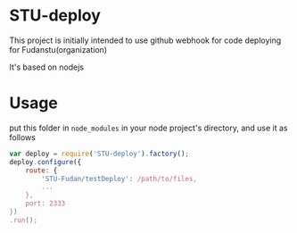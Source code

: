 STU-deploy
==========
This project is initially intended to use github webhook for code deploying for Fudanstu(organization)

It's based on nodejs

Usage
=====
put this folder in `node_modules` in your node project's directory, and use it as follows
```javaScript
var deploy = require('STU-deploy').factory();
deploy.configure({
    route: {
        'STU-Fudan/testDeploy': /path/to/files,
        ...
    },
    port: 2333
})
.run();
```
